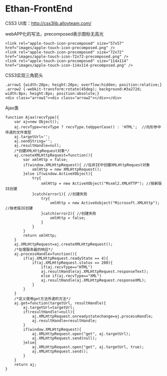 Ethan-FrontEnd
==============

CSS3 UI库：http://css3lib.alloyteam.com/

webAPP化的写法，precomposed表示图标无高光

    <link rel="apple-touch-icon-precomposed" size="57x57" href="images/apple-touch-icon-precomposed.png" />
    <link rel="apple-touch-icon-precomposed" size="72x72" href="images/apple-touch-icon-72x72-precomposed.png" />
    <link rel="apple-touch-icon-precomposed" size="114x114" href="images/apple-touch-icon-114x114-precomposed.png" />

CSS3实现三角箭头

    .arrow1 {width:20px; height:20px; overflow:hidden; position:relative;}
    .arrow2 {-webkit-transform:rotate(45deg); background:#3a272d; width:8px; height:8px; position:absolute;}
    <div class="arrow1"><div class="arrow2"></div></div>
    
Ajax类

    function Ajax(recvType){
        var aj=new Object();
        aj.recvType=recvType ? recvType.toUpperCase() : 'HTML';  //向形参中传递的文件类型
        aj.targetUrl='';
        aj.sendString='';
        aj.resultHandle=null;
        /*创建XMLHttpRequest对象*/
        aj.createXMLHttpRequest=function(){
            var xmlHttp = false;
            if(window.XMLHttpRequest){ //在非IE中创建XMLHttpRequest对象
                xmlHttp = new XMLHttpRequest();
            }else if(window.ActiveXObject){
                try{
                    xmlHttp = new ActiveXObject("Msxml2.XMLHTTP"); //按新版IE创建
                }catch(error1){ //创建失败
                    try{
                        xmlHttp = new ActiveXobject("Microsoft.XMLHttp"); //按老版IE创建
                    }catch(error2){ //创建失败
                        xmlHttp = false;
                    }
                }
            }
            return xmlHttp;
        }
        aj.XMLHttpRequest=aj.createXMLHttpRequest();
        /*处理服务器的响应*/
        aj.processHandle=function(){
            if(aj.XMLHttpRequest.readyState == 4){
                if(aj.XMLHttpRequest.status == 200){
                    if(aj.recvType=="HTML")
                    aj.resultHandle(aj.XMLHttpRequest.responseText);
                    else if(aj.recvType=="XML")
                    aj.resultHandle(aj.XMLHttpRequest.responseXML);
                }
            }
        }
        /*定义使用get方法传递的方法*/
        aj.get=function(targetUrl, resultHandle){
            aj.targetUrl=targetUrl;    
            if(resultHandle!=null){
                aj.XMLHttpRequest.onreadystatechange=aj.processHandle;    
                aj.resultHandle=resultHandle;    
            }
            if(window.XMLHttpRequest){
                aj.XMLHttpRequest.open("get", aj.targetUrl);
                aj.XMLHttpRequest.send(null);
            }else{
                aj.XMLHttpRequest.open("get", aj.targetUrl, true);
                aj.XMLHttpRequest.send();
            }
        }
        return aj;
    }
